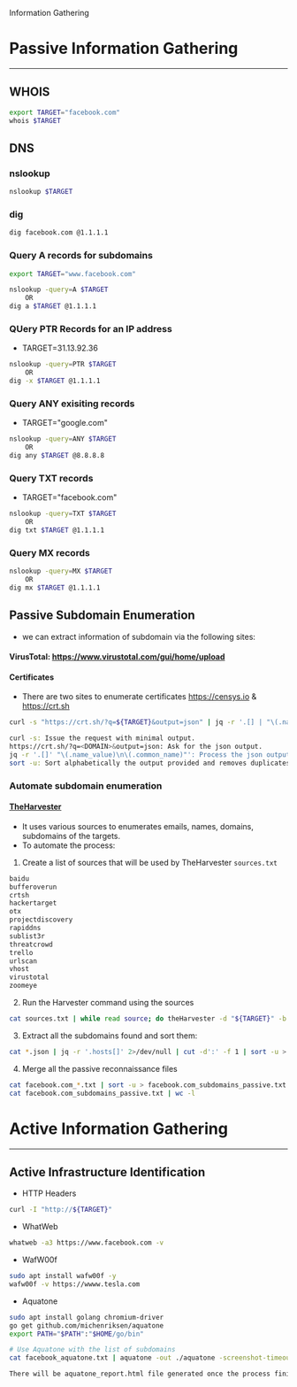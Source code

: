 Information Gathering


# Passive Information Gathering
-----

## WHOIS
```bash
export TARGET="facebook.com"
whois $TARGET
```

## DNS
### nslookup
```bash
nslookup $TARGET

```

### dig
```bash
dig facebook.com @1.1.1.1
```

### Query A records for subdomains
```bash
export TARGET="www.facebook.com"

nslookup -query=A $TARGET 
	OR
dig a $TARGET @1.1.1.1
```

### QUery PTR Records for an IP address
- TARGET=31.13.92.36

```bash
nslookup -query=PTR $TARGET
	OR
dig -x $TARGET @1.1.1.1
```

### Query ANY exisiting records
- TARGET="google.com"

```bash
nslookup -query=ANY $TARGET
	OR
dig any $TARGET @8.8.8.8
```

### Query TXT records
- TARGET="facebook.com"
```bash
nslookup -query=TXT $TARGET
	OR
dig txt $TARGET @1.1.1.1
```

### Query MX records
```bash
nslookup -query=MX $TARGET
	OR
dig mx $TARGET @1.1.1.1
```

## Passive Subdomain Enumeration
- we can extract information of subdomain via the following sites:

#### VirusTotal: https://www.virustotal.com/gui/home/upload
#### Certificates
- There are two sites to enumerate certificates
https://censys.io
	&
https://crt.sh

```bash
curl -s "https://crt.sh/?q=${TARGET}&output=json" | jq -r '.[] | "\(.name_value)\n\(.common_name)"' | sort -u > "${TARGET}_crt.sh.txt"

curl -s: Issue the request with minimal output.
https://crt.sh/?q=<DOMAIN>&output=json: Ask for the json output.
jq -r '.[]' "\(.name_value)\n\(.common_name)"': Process the json output and print certificate's name value and common name one per line.
sort -u: Sort alphabetically the output provided and removes duplicates.
```

### Automate subdomain enumeration
#### [TheHarvester](https://github.com/laramies/theHarvester)
- It uses various sources to enumerates emails, names, domains, subdomains of the targets.
- To automate the process:
1. Create a list of sources that will be used by TheHarvester `sources.txt`
```bash
baidu
bufferoverun
crtsh
hackertarget
otx
projectdiscovery
rapiddns
sublist3r
threatcrowd
trello
urlscan
vhost
virustotal
zoomeye
```
2. Run the Harvester command using the sources
```bash
cat sources.txt | while read source; do theHarvester -d "${TARGET}" -b $source -f "${source}_${TARGET}";done
```

3. Extract all the subdomains found and sort them:
```bash
cat *.json | jq -r '.hosts[]' 2>/dev/null | cut -d':' -f 1 | sort -u > "${TARGET}_theHarvester.txt"
```

4. Merge all the passive reconnaissance files
```bash
cat facebook.com_*.txt | sort -u > facebook.com_subdomains_passive.txt
cat facebook.com_subdomains_passive.txt | wc -l
```


# Active Information Gathering
-----

## Active Infrastructure Identification

- HTTP Headers
```bash
curl -I "http://${TARGET}"
```

- WhatWeb
```bash
whatweb -a3 https://www.facebook.com -v
```

- WafW00f
```bash
sudo apt install wafw00f -y
wafw00f -v https://wwww.tesla.com
```

- Aquatone
```bash
sudo apt install golang chromium-driver
go get github.com/michenriksen/aquatone
export PATH="$PATH":"$HOME/go/bin"

# Use Aquatone with the list of subdomains
cat facebook_aquatone.txt | aquatone -out ./aquatone -screenshot-timeout 1000

There will be aquatone_report.html file generated once the process finishes.
```
